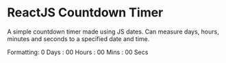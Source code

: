 # ReactJS Countdown Timer

A simple countdown timer made using JS dates. Can measure days, hours, minutes and seconds to a specified date and time.

Formatting: 0 Days : 00 Hours : 00 Mins : 00 Secs
